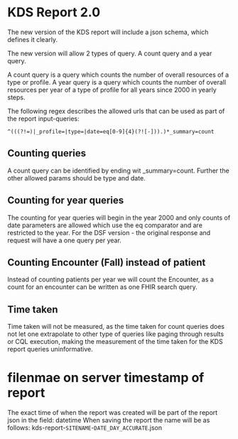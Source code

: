 # KDS Report 2.0

The new version of the KDS report will include a json schema, which defines it clearly.

The new version will allow 2 types of query.
A count query and a year query.

A count query is a query which counts the number of overall resources of a type or profile.
A year query is a query which counts the number of overall resources per year of a type of profile for all years since 2000 in yearly steps.

The following regex describes the allowed urls that can be used as part of the report input-queries:
```
^(((?!=)|_profile=|type=|date=eq[0-9]{4}(?![-])).)*_summary=count
```

## Counting queries

A count query can be identified by ending wit _summary=count.
Further the other allowed params should be type and date. 


## Counting for year queries

The counting for year queries will begin in the year 2000 and only counts of date parameters are allowed which use the eq comparator and are restricted to the year.
For the DSF version - the original response and request will have a one query per year.

## Counting Encounter (Fall) instead of patient

Instead of counting patients per year we will count the Encounter, as a count for an encounter can be written as one FHIR search query.

## Time taken

Time taken will not be measured, as the time taken for count queries does not let one extrapolate to other type of queries like
paging through results or CQL execution, making the measurement of the time taken for the KDS report queries uninformative.


# filenmae on server timestamp of report

The exact time of when the report was created will be part of the report json in the field: datetime
When saving the report the name will be as follows:
kds-report-`SITENAME`-`DATE_DAY_ACCURATE`.json
